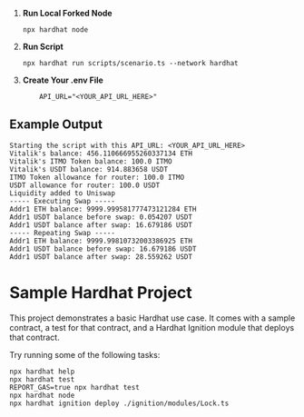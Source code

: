 1. **Run Local Forked Node**
   
   ```shell
   npx hardhat node
   ```

2. **Run Script**

   ```shell
   npx hardhat run scripts/scenario.ts --network hardhat
   ```
3. **Create Your .env File**
    ```
        API_URL="<YOUR_API_URL_HERE>"
    ```

## Example Output

```
Starting the script with this API_URL: <YOUR_API_URL_HERE>
Vitalik's balance: 456.110666955260337134 ETH
Vitalik's ITMO Token balance: 100.0 ITMO
Vitalik's USDT balance: 914.883658 USDT
ITMO Token allowance for router: 100.0 ITMO
USDT allowance for router: 100.0 USDT
Liquidity added to Uniswap
----- Executing Swap -----
Addr1 ETH balance: 9999.999581777473121284 ETH
Addr1 USDT balance before swap: 0.054207 USDT
Addr1 USDT balance after swap: 16.679186 USDT
----- Repeating Swap -----
Addr1 ETH balance: 9999.99810732003386925 ETH
Addr1 USDT balance before swap: 16.679186 USDT
Addr1 USDT balance after swap: 28.559262 USDT
```



# Sample Hardhat Project

This project demonstrates a basic Hardhat use case. It comes with a sample contract, a test for that contract, and a Hardhat Ignition module that deploys that contract.

Try running some of the following tasks:

```shell
npx hardhat help
npx hardhat test
REPORT_GAS=true npx hardhat test
npx hardhat node
npx hardhat ignition deploy ./ignition/modules/Lock.ts
```
